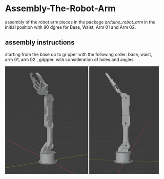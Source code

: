 # Assembly-The-Robot-Arm
assembly of the robot arm pieces in the package *arduino_robot_arm* in the initial  position with 90 dgree for Base, Waist, Arm 01 and Arm 02.
## assembly instructions
starting from the base up to gripper with the following order: base, waist, arm 01, arm 02 , gripper. with consideration of holes and angles.








![position](https://github.com/AlolyanRoaa/Assembly-The-Robot-Arm/blob/main/position.PNG)
